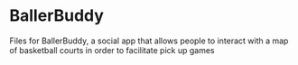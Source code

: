 # BallerBuddy
Files for BallerBuddy, a social app that allows people to interact with a map of basketball courts in order to facilitate pick up games
